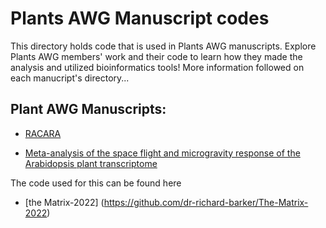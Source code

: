 # Plants AWG Manuscript codes

This directory holds code that is used in Plants AWG manuscripts. Explore Plants AWG members' work and their code to learn how they made the analysis and utilized bioinformatics tools! More information followed on each manucript's directory...

## Plant AWG Manuscripts:

- [RACARA](RACARA)

- [Meta-analysis of the space flight and microgravity response of the Arabidopsis plant transcriptome](https://www.nature.com/articles/s41526-023-00247-6)

The code used for this can be found here 
- [the Matrix-2022] (https://github.com/dr-richard-barker/The-Matrix-2022)

